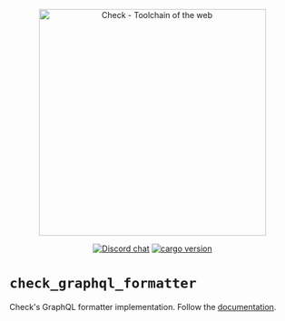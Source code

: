 <p align="center">
	<img alt="Check - Toolchain of the web" width="400" src="https://raw.githubusercontent.com/checkjs/resources/main/svg/slogan-light-transparent.svg"/>
</p>

<div align="center">

[![Discord chat][discord-badge]][discord-url]
[![cargo version][cargo-badge]][cargo-url]

[discord-badge]: https://badgen.net/discord/online-members/BypW39g6Yc?icon=discord&label=discord&color=green
[discord-url]: https://checkjs.dev/chat
[cargo-badge]: https://badgen.net/crates/v/check_graphql_formatter?&color=green
[cargo-url]: https://crates.io/crates/check_graphql_formatter/

</div>

# `check_graphql_formatter`

Check's GraphQL formatter implementation. Follow the [documentation](https://docs.rs/check_graphql_formatter/).
